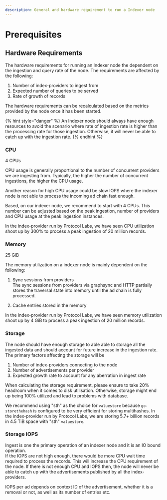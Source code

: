 ```yaml
---
description: General and hardware requirement to run a Indexer node
---
```


# Prerequisites

## Hardware Requirements

The hardware requirements for running an Indexer node the dependent on the ingestion and query rate of the node. The requirements are affected by the following:

1. Number of index-providers to ingest from
2. Expected number of queries to be served
3. Rate of growth of records

The hardware requirements can be recalculated based on the metrics provided by the node once it has been started.

{% hint style="danger" %}
An Indexer node should always have enough resources to avoid the scenario where rate of ingestion rate is higher than the processing rate for those ingestion. Otherwise, it will never be able to catch up with the ingestion rate.
{% endhint %}

### CPU

4 CPUs

CPU usage is generally proportional to the number of concurrent providers we are ingesting from. Typically, the higher the number of concurrent ingestions, the higher the CPU usage.

Another reason for high CPU usage could be slow IOPS where the indexer node is not able to process the incoming ad chain fast enough.

Based, on our indexer node, we recommend to start with 4 CPUs. This number can be adjusted based on the peak ingestion, number of providers and CPU usage at the peak ingestion instances.

In the index-provider run by Protocol Labs, we have seen CPU utilization shoot up by 300% to process a peak ingestion of 20 million records.

### Memory

25 GiB

The memory utilization on a indexer node is mainly dependent on the following:

1.  Sync sessions from providers\
    The sync sessions from providers via graphsync and HTTP partially stores the traversal state into memory until the ad chain is fully processed.&#x20;


2. Cache entries stored in the memory

In the index-provider run by Protocol Labs, we have seen memory utilization shoot up by 4 GiB to process a peak ingestion of 20 million records.

### Storage

The node should have enough storage to able able to storage all the ingested data and should account for future increase in the ingestion rate. The primary factors affecting the storage will be&#x20;

1. Number of index-providers connecting to the node
2. Number of advertisements per provider
3. Expected growth rate to account for any aberration in ingest rate

When calculating the storage requirement, please ensure to take 20% headroom when it comes to disk utilisation. Otherwise, storage might end up being 100% utilized and lead to problems with database.

We recommend using "sth" as the choice for `valuestore` because `go-storethehash` is configured to be very efficient for storing multihashes. In the index-provider run by Protocol Labs, we are storing 5.7+ billion records in 4.5 TiB space with "sth" `valuestore`.

### Storage IOPS

Ingest is one the primary operation of an indexer node and it is an IO bound operation.\
If the IOPS are not high enough, there would be more CPU wait time required to process the records. This will increase the CPU requirement of the node. If there is not enough CPU and IOPS then, the node will never be able to catch up with the advertisements published by all the index-providers.&#x20;

IOPS per ad depends on context ID of the advertisement, whether it is a removal or not, as well as its number of entries etc.
